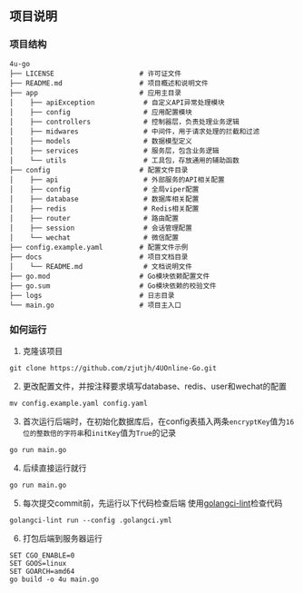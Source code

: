 ## 项目说明


### 项目结构
```
4u-go
├── LICENSE                     # 许可证文件
├── README.md                   # 项目概述和说明文件
├── app                         # 应用主目录
│    ├── apiException            # 自定义API异常处理模块
│    ├── config                  # 应用配置模块
│    ├── controllers             # 控制器层，负责处理业务逻辑
│    ├── midwares                # 中间件，用于请求处理的拦截和过滤
│    ├── models                  # 数据模型定义
│    ├── services                # 服务层，包含业务逻辑
│    └── utils                   # 工具包，存放通用的辅助函数
├── config                      # 配置文件目录
│    ├── api                     # 外部服务的API相关配置
│    ├── config                  # 全局viper配置
│    ├── database                # 数据库相关配置
│    ├── redis                   # Redis相关配置
│    ├── router                  # 路由配置
│    ├── session                 # 会话管理配置
│    └── wechat                  # 微信配置
├── config.example.yaml         # 配置文件示例
├── docs                        # 项目文档目录
│    └── README.md               # 文档说明文件
├── go.mod                      # Go模块依赖配置文件
├── go.sum                      # Go模块依赖的校验文件
├── logs                        # 日志目录
└── main.go                     # 项目主入口

```

### 如何运行
1. 克隆该项目
```
git clone https://github.com/zjutjh/4UOnline-Go.git
```
2. 更改配置文件，并按注释要求填写database、redis、user和wechat的配置
```
mv config.example.yaml config.yaml
```
3. 首次运行后端时，在初始化数据库后，在config表插入两条`encryptKey`值为`16位的整数倍的字符串`和`initKey`值为`True`的记录
```
go run main.go
```
4. 后续直接运行就行
```
go run main.go
```
5. 每次提交commit前，先运行以下代码检查后端
使用[golangci-lint](https://golangci-lint.run/)检查代码
```
golangci-lint run --config .golangci.yml
```
6. 打包后端到服务器运行
```
SET CGO_ENABLE=0
SET GOOS=linux
SET GOARCH=amd64
go build -o 4u main.go
```

